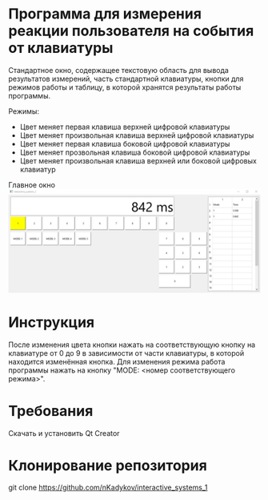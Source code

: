 # Программа для измерения реакции пользователя на события от клавиатуры
Стандартное окно, содержащее текстовую область для вывода результатов измерений, часть стандартной клавиатуры, кнопки для режимов работы и таблицу, в которой хранятся результаты работы программы.

Режимы:
- Цвет меняет первая клавиша верхней цифровой клавиатуры
- Цвет меняет произвольная клавиша верхней цифровой клавиатуры
- Цвет меняет первая клавиша боковой цифровой клавиатуры
- Цвет меняет прозвольная клавиша боковой цифровой клавиатуры
- Цвет меняет произвольная клавиша верхней или боковой цифровых клавиатур

Главное окно
![screenshot](screenshot/window.jpg)

# Инструкция
После изменения цвета кнопки нажать на соответствующую кнопку на клавиатуре от 0 до 9 в зависимости от части клавиатуры, в которой находится изменённая кнопка. Для изменения режима работа программы нажать на кнопку "MODE: <номер соответствующего режима>".

# Требования
Скачать и установить Qt Creator

# Клонирование репозитория
git clone https://github.com/nKadykov/interactive_systems_1
